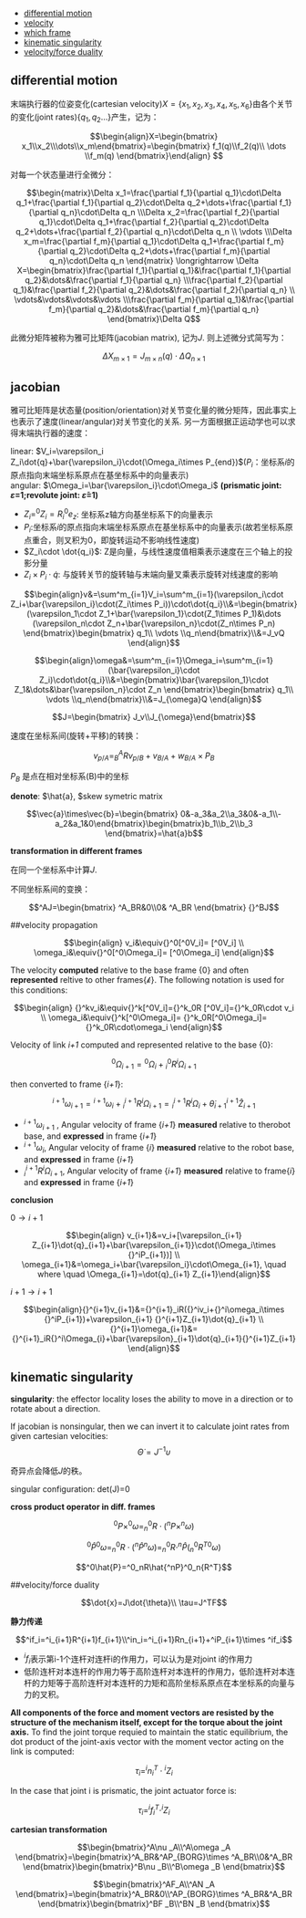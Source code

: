 <!-- MarkdownTOC -->

- [differential motion](#differential-motion)
- [velocity](#velocity)
- [which frame](#which-frame)
- [kinematic singularity](#kinematic-singularity)
- [velocity/force duality](#velocityforce-duality)

<!-- /MarkdownTOC -->

## differential motion

末端执行器的位姿变化(cartesian velocity)$X=\{x_1,x_2,x_3,x_4,x_5,x_6\}$由各个关节的变化(joint rates)$\{q_1,q_2\dots\}$产生，记为：

$$\begin{align}X=\begin{bmatrix} x_1\\x_2\\\dots\\x_m\end{bmatrix}=\begin{bmatrix} f_1(q)\\f_2(q)\\ \dots \\f_m(q) \end{bmatrix}\end{align} $$

对每一个状态量进行全微分：

$$\begin{matrix}\Delta x_1=\frac{\partial f_1}{\partial q_1}\cdot\Delta q_1+\frac{\partial f_1}{\partial q_2}\cdot\Delta q_2+\dots+\frac{\partial f_1}{\partial q_n}\cdot\Delta q_n      \\\Delta x_2=\frac{\partial f_2}{\partial q_1}\cdot\Delta q_1+\frac{\partial f_2}{\partial q_2}\cdot\Delta q_2+\dots+\frac{\partial f_2}{\partial q_n}\cdot\Delta q_n       \\ \vdots      \\\Delta x_m=\frac{\partial f_m}{\partial q_1}\cdot\Delta q_1+\frac{\partial f_m}{\partial q_2}\cdot\Delta q_2+\dots+\frac{\partial f_m}{\partial q_n}\cdot\Delta q_n \end{matrix}  \longrightarrow    \Delta X=\begin{bmatrix}\frac{\partial f_1}{\partial q_1}&\frac{\partial f_1}{\partial q_2}&\dots&\frac{\partial f_1}{\partial q_n}      \\\frac{\partial f_2}{\partial q_1}&\frac{\partial f_2}{\partial q_2}&\dots&\frac{\partial f_2}{\partial q_n}      \\ \vdots&\vdots&\vdots&\vdots      \\\frac{\partial f_m}{\partial q_1}&\frac{\partial f_m}{\partial q_2}&\dots&\frac{\partial f_m}{\partial q_n} \end{bmatrix}\Delta Q$$

此微分矩阵被称为雅可比矩阵(jacobian matrix), 记为$J$. 则上述微分式简写为：

$$\Delta X_{m\times1}=J_{m\times n}(q)\cdot\Delta Q_{n\times1}$$

## jacobian

雅可比矩阵是状态量(position/orientation)对关节变化量的微分矩阵，因此事实上也表示了速度(linear/angular)对关节变化的关系. 另一方面根据正运动学也可以求得末端执行器的速度：

linear: $V_i=\varepsilon_i Z_i\dot{q}+\bar{\varepsilon_i}\cdot(\Omega_i\times P_{end})$($P_{i}$：坐标系$i$的原点指向末端坐标系原点在基坐标系中的向量表示)  
angular: $\Omega_i=\bar{\varepsilon_i}\cdot\Omega_i$ **(prismatic joint: $\varepsilon$=1;revolute joint: $\bar{\varepsilon}$=1)**  
- $Z_i=^0Z_i=R^0_ie_z$: 坐标系z轴方向基坐标系下的向量表示   
- $P_i$:坐标系$i$的原点指向末端坐标系原点在基坐标系中的向量表示(故若坐标系原点重合，则叉积为0，即旋转运动不影响线性速度)
- $Z_i\cdot \dot{q_i}$: Z是向量，与线性速度值相乘表示速度在三个轴上的投影分量  
- $Z_i\times P_i\cdot \dot{q}$: 与旋转关节的旋转轴与末端向量叉乘表示旋转对线速度的影响

$$\begin{align}v&=\sum^m_{i=1}V_i=\sum^m_{i=1}(\varepsilon_i\cdot Z_i+\bar{\varepsilon_i}\cdot(Z_i\times P_i))\cdot\dot{q_i}\\&=\begin{bmatrix}(\varepsilon_1\cdot Z_1+\bar{\varepsilon_1}\cdot(Z_1\times P_1)&\dots (\varepsilon_n\cdot Z_n+\bar{\varepsilon_n}\cdot(Z_n\times P_n) \end{bmatrix}\begin{bmatrix} q_1\\ \vdots \\q_n\end{bmatrix}\\&=J_vQ \end{align}$$

$$\begin{align}\omega&=\sum^m_{i=1}\Omega_i=\sum^m_{i=1}(\bar{\varepsilon_i}\cdot Z_i)\cdot\dot{q_i}\\&=\begin{bmatrix}\bar{\varepsilon_1}\cdot Z_1&\dots&\bar{\varepsilon_n}\cdot Z_n \end{bmatrix}\begin{bmatrix} q_1\\ \vdots \\q_n\end{bmatrix}\\&=J_{\omega}Q \end{align}$$

$$J=\begin{bmatrix} J_v\\J_{\omega}\end{bmatrix}$$

速度在坐标系间(旋转+平移)的转换：

$$v_{p/A}=^A_BRv_{p/B}+v_{B/A}+w_{B/A}\times P_B$$

$P_B$ 是点在相对坐标系(B)中的坐标

**denote**: $\hat{a}, $skew symetric matrix

$$\vec{a}\times\vec{b}=\begin{bmatrix} 0&-a_3&a_2\\a_3&0&-a_1\\-a_2&a_1&0\end{bmatrix}\begin{bmatrix}b_1\\b_2\\b_3 \end{bmatrix}=\hat{a}b$$

**transformation in different frames**

在同一个坐标系中计算$J$.

不同坐标系间的变换：

$$^AJ=\begin{bmatrix} ^A_BR&0\\0& ^A_BR \end{bmatrix} {}^BJ$$



##velocity propagation

$$\begin{align} v_i&\equiv{}^0[^0V_i]= [^0V_i] \\  \omega_i&\equiv{}^0[^0\Omega_i]= [^0\Omega_i] \end{align}$$

The velocity **computed** relative to the base frame {0} and often **represented** reltive to other frames{$\mathcal{k}$}. The following notation is used for this conditions:

$$\begin{align} {}^kv_i&\equiv{}^k[^0V_i]={}^k_0R [^0V_i]={}^k_0R\cdot v_i \\  \omega_i&\equiv{}^k[^0\Omega_i]= {}^k_0R[^0\Omega_i]={}^k_0R\cdot\omega_i \end{align}$$

Velocity of link *i+1* computed and represented relative to the base {0}:

$${}^0\Omega_{i+1}={}^0\Omega_{i}+{}^0_iR{}^i\Omega_{i+1}$$

then converted to frame {*i+1*}:

$${}^{i+1}\omega_{i+1}={}^{i+1}\omega_{i}+{}^{i+1}_iR{}^i\Omega_{i+1}={}^{i+1}_iR{}^i\Omega_{i}+\dot{\theta}_{i+1}{}^{i+1}\hat{Z}_{i+1}$$

- ${}^{i+1}\omega_{i+1}$ , Angular velocity of frame {*i+1*} **measured** relative to therobot base, and **expressed** in frame {*i+1*}
- ${}^{i+1}\omega_{i}$, Angular velocity of frame {*i*} **measured** relative to the robot base, and **expressed** in frame {*i+1*}
- ${}^{i+1}_iR{}^i\Omega_{i+1}$, Angular velocity of frame {*i+1*} **measured** relative to frame{*i*} and **expressed** in frame {*i+1*}

**conclusion**

$0\longrightarrow i+1$

$$\begin{align} v_{i+1}&=v_i+[\varepsilon_{i+1} Z_{i+1}\dot{q}_{i+1}+\bar{\varepsilon_{i+1}}\cdot(\Omega_i\times {}^iP_{i+1})] \\ \omega_{i+1}&=\omega_i+\bar{\varepsilon_i}\cdot\Omega_{i+1}, \quad where \quad \Omega_{i+1}=\dot{q}_{i+1} Z_{i+1}\end{align}$$

$i+1 \longrightarrow i+1$

$$\begin{align}{}^{i+1}v_{i+1}&={}^{i+1}_iR({}^iv_i+{}^i\omega_i\times {}^iP_{i+1})+\varepsilon_{i+1} {}^{i+1}Z_{i+1}\dot{q}_{i+1} \\ {}^{i+1}\omega_{i+1}&={}^{i+1}_iR{}^i\Omega_{i}+\bar{\varepsilon}_{i+1}\dot{q}_{i+1}{}^{i+1}Z_{i+1}  \end{align}$$

## kinematic singularity

**singularity**: the effector locality loses the ability to move in a direction or to rotate about a direction.

If jacobian is nonsingular, then we can invert it to calculate joint rates from given cartesian velocities: $$\dot{\Theta}=J^{-1}\upsilon$$

奇异点会降低$J$的秩。

singular configuration: det(J)=0

**cross product operator in diff. frames**

$$^0P\times^0\omega=^0_nR\cdot(^nP\times^n\omega)$$

$$^0\hat{P}^0\omega=^0_nR\cdot(^n\hat{P}^n\omega)=^0_nR\cdot^n\hat{P}(^0_n{R^T} ^0\omega)$$

$$^0\hat{P}=^0_nR\hat{^nP}^0_n{R^T}$$



##velocity/force duality

$$\dot{x}=J\dot{\theta}\\ \tau=J^TF$$

**静力传递**

$$^if_i=^i_{i+1}R^{i+1}f_{i+1}\\^in_i=^i_{i+1}Rn_{i+1}+^iP_{i+1}\times ^if_i$$

- $^if_i$表示第i-1个连杆对连杆i的作用力，可以认为是对joint i的作用力
- 低阶连杆对本连杆的作用力等于高阶连杆对本连杆的作用力，低阶连杆对本连杆的力矩等于高阶连杆对本连杆的力矩和高阶坐标系原点在本坐标系的向量与力的叉积。

**All components of the force and moment vectors are resisted by the structure of the mechanism itself, except for the torque about the joint axis.** To find the joint torque requied to maintain the static equilibrium, the dot product of the joint-axis vector with the moment vector acting on the link is computed:

$$\tau_i=^in_i^T\cdot{}^iZ_i$$

In the case that joint i is prismatic, the joint actuator force is:

$$\tau_i=^if^T_i\cdot^iZ_i$$

 **cartesian transformation**

$$\begin{bmatrix}^A\nu _A\\^A\omega _A \end{bmatrix}=\begin{bmatrix}^A_BR&^AP_{BORG}\times ^A_BR\\0&^A_BR \end{bmatrix}\begin{bmatrix}^B\nu _B\\^B\omega _B \end{bmatrix}$$

$$\begin{bmatrix}^AF_A\\^AN _A \end{bmatrix}=\begin{bmatrix}^A_BR&0\\^AP_{BORG}\times ^A_BR&^A_BR \end{bmatrix}\begin{bmatrix}^BF _B\\^BN _B \end{bmatrix}$$









